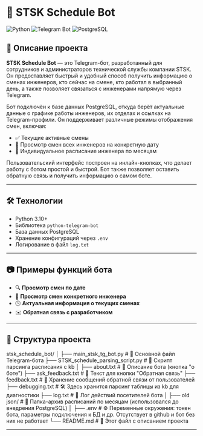 # 🤖 STSK Schedule Bot

![Python](https://img.shields.io/badge/Python-3.10+-blue.svg)
![Telegram Bot](https://img.shields.io/badge/Telegram-Bot-blue.svg)
![PostgreSQL](https://img.shields.io/badge/PostgreSQL-Database-blue.svg)

## 📖 Описание проекта

**STSK Schedule Bot** — это Telegram-бот, разработанный для сотрудников и администраторов технической службы компании STSK. Он предоставляет быстрый и удобный способ получить информацию о сменах инженеров, кто сейчас на смене, кто работал в выбранный день, а также позволяет связаться с инженерами напрямую через Telegram.

Бот подключён к базе данных PostgreSQL, откуда берёт актуальные данные о графике работы инженеров, их отделах и ссылках на Telegram-профили. Он поддерживает различные режимы отображения смен, включая:

- ✅ Текущие активные смены
- 📅 Просмотр смен всех инженеров на конкретную дату
- 👷 Индивидуальное расписание инженера по месяцам

Пользовательский интерфейс построен на инлайн-кнопках, что делает работу с ботом простой и быстрой. Бот также позволяет оставить обратную связь и получить информацию о самом боте.

---

## 🛠️ Технологии

- Python 3.10+
- Библиотека `python-telegram-bot`
- База данных PostgreSQL
- Хранение конфигураций через `.env`
- Логирование в файл `log.txt`

---

## 📷 Примеры функций бота

- 🔍 **Просмотр смен по дате**
- 👤 **Просмотр смен конкретного инженера**
- 🕒 **Актуальная информация о текущих сменах**
- ✉️ **Обратная связь с разработчиком**

---
  
## 📂 Структура проекта
stsk_schedule_bot/
│
├── main_stsk_tg_bot.py              # 📌 Основной файл Telegram-бота
├── STSK_schedule_parsing_script.py  # 🔄 Скрипт парсинга расписания с kb
│
├── about.txt                        # 📝 Описание бота (кнопка "о боте")
├── ask_feedback.txt                 # 💬 Текст для кнопки "Обратная связь"
├── feedback.txt                     # 📩 Хранение сообщений обратной связи от пользователей
├── debugging.txt                    # 🛠️ Здесь хранится парсинг таблицы из kb для диагностики
├── log.txt                          # 📃 Лог действий посетителей бота
│
├── old json/                        # 📅 Папка-архив расписаний по месяцам (использовался до внедрения PostgreSQL)
│
├── .env                             # ⚙️ Переменные окружения: токен бота, параметры подключения к БД и др. Отсутствует в github и бот без них не работает
└── README.md                        # 📘 Этот файл с описанием проекта

---

   
